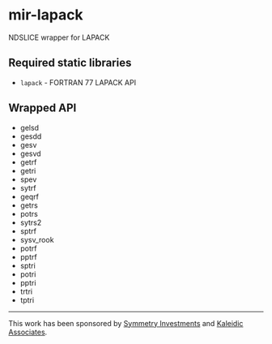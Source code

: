 # mir-lapack
NDSLICE wrapper for LAPACK

## Required static libraries
 - `lapack` - FORTRAN 77 LAPACK API

## Wrapped API

 - gelsd
 - gesdd
 - gesv
 - gesvd
 - getrf
 - getri
 - spev
 - sytrf
 - geqrf
 - getrs
 - potrs
 - sytrs2
 - sptrf
 - sysv_rook
 - potrf
 - pptrf
 - sptri
 - potri
 - pptri
 - trtri
 - tptri


---------------

This work has been sponsored by [Symmetry Investments](http://symmetryinvestments.com) and [Kaleidic Associates](https://github.com/kaleidicassociates).
 
